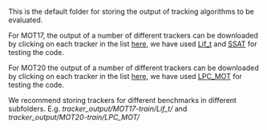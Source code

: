 This is the default folder for storing the output of tracking algorithms to be evaluated.

For MOT17, the output of a number of different trackers can be downloaded by clicking on each tracker in the list [here](https://motchallenge.net/results/MOT17/),
we have used [Lif_t](https://motchallenge.net/method/MOT=2809&chl=10) and [SSAT](https://motchallenge.net/method/MOT=3465&chl=10) for testing the code.

For MOT20 the output of a number of different trackers can be downloaded by clicking on each tracker in the list [here](https://motchallenge.net/results/MOT20/),
we have used [LPC_MOT](https://motchallenge.net/method/MOT=3334&chl=13) for testing the code.

We recommend storing trackers for different benchmarks in different subfolders.
E.g. *tracker_output/MOT17-train/Lif_t/* and *tracker_output/MOT20-train/LPC_MOT/*